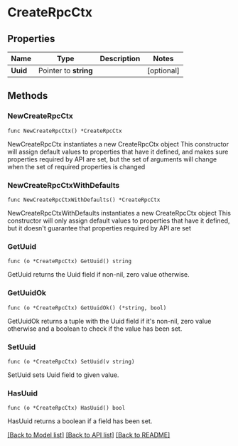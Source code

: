 # CreateRpcCtx

## Properties

Name | Type | Description | Notes
------------ | ------------- | ------------- | -------------
**Uuid** | Pointer to **string** |  | [optional] 

## Methods

### NewCreateRpcCtx

`func NewCreateRpcCtx() *CreateRpcCtx`

NewCreateRpcCtx instantiates a new CreateRpcCtx object
This constructor will assign default values to properties that have it defined,
and makes sure properties required by API are set, but the set of arguments
will change when the set of required properties is changed

### NewCreateRpcCtxWithDefaults

`func NewCreateRpcCtxWithDefaults() *CreateRpcCtx`

NewCreateRpcCtxWithDefaults instantiates a new CreateRpcCtx object
This constructor will only assign default values to properties that have it defined,
but it doesn't guarantee that properties required by API are set

### GetUuid

`func (o *CreateRpcCtx) GetUuid() string`

GetUuid returns the Uuid field if non-nil, zero value otherwise.

### GetUuidOk

`func (o *CreateRpcCtx) GetUuidOk() (*string, bool)`

GetUuidOk returns a tuple with the Uuid field if it's non-nil, zero value otherwise
and a boolean to check if the value has been set.

### SetUuid

`func (o *CreateRpcCtx) SetUuid(v string)`

SetUuid sets Uuid field to given value.

### HasUuid

`func (o *CreateRpcCtx) HasUuid() bool`

HasUuid returns a boolean if a field has been set.


[[Back to Model list]](../README.md#documentation-for-models) [[Back to API list]](../README.md#documentation-for-api-endpoints) [[Back to README]](../README.md)


